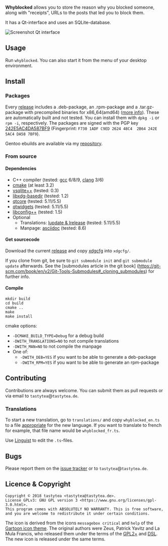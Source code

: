 **Whyblocked** allows you to store the reason why you blocked someone, along
with "receipts", URLs to the posts that led you to block them.

It has a Qt-interface and uses an SQLite-database.

![Screenshot Qt interface](https://doc.schlomp.space/whyblocked/whyblocked_screenshot.png)

## Usage

Run `whyblocked`. You can also start it from the menu of your desktop
environment.

## Install

### Packages

Every [release](https://schlomp.space/tastytea/whyblocked/releases) includes
a .deb-package, an .rpm-package and a .tar.gz-package with precompiled binaries
for x86_64(amd64) ([more info](https://schlomp.space/tastytea/whyblocked/wiki/Binary-Packages)). These are automatically built and not tested. You can install
them with `dpkg -i` or `rpm -i`, respectively. The packages are signed with the
PGP key [242E5AC4DA587BF9](https://tastytea.de/tastytea_autosign.asc)
(Fingerprint: `F730 1ADF C9ED 2624 48C4  2B64 242E 5AC4 DA58 7BF9`).

Gentoo ebuilds are available via my
[repository](https://schlomp.space/tastytea/overlay).

### From source

#### Dependencies

* C++ compiler (tested: [gcc](https://gcc.gnu.org/) 6/8/9,
  [clang](https://llvm.org/) 3/6)
* [cmake](https://cmake.org/) (at least 3.2)
* [vsqlite++](http://vsqlite.virtuosic-bytes.com/) (tested: 0.3)
* [libxdg-basedir](http://repo.or.cz/w/libxdg-basedir.git) (tested: 1.2)
* [qtcore](https://www.qt.io/) (tested: 5.11/5.5)
* [qtwidgets](https://www.qt.io/) (tested: 5.11/5.5)
* [libconfig++](https://github.com/hyperrealm/libconfig) (tested: 1.5)
* Optional
    * Translations: [lupdate & lrelease](http://doc.qt.io/qt-5/linguist-manager.html) (tested: 5.11/5.5)
    * Manpage: [asciidoc](http://asciidoc.org/) (tested: 8.6)

#### Get sourcecode

Download the current
[release](https://schlomp.space/tastytea/whyblocked/releases) and copy
[xdgcfg](https://schlomp.space/tastytea/xdgcfg) into `xdgcfg/`.

If you clone from git, be sure to `git submodule init` and
`git submodule update` afterwards. See the [submodules article in the git book]
(https://git-scm.com/book/en/v2/Git-Tools-Submodules#_cloning_submodules) for
further info.

#### Compile

```SH
mkdir build
cd build
cmake ..
make
make install
```

cmake options:
* `-DCMAKE_BUILD_TYPE=Debug` for a debug build
* `-DWITH_TRANSLATIONS=NO` to not compile translations
* `-DWITH_MAN=NO` to not compile the manpage
* One of:
    * `-DWITH_DEB=YES` if you want to be able to generate a deb-package
    * `-DWITH_RPM=YES` if you want to be able to generate an rpm-package

## Contributing

Contributions are always welcome. You can submit them as pull requests or via
email to `tastytea`@`tastytea.de`.

### Translations

To start a new translation, go to `translations/` and copy `whyblocked_en.ts` to
a file [appropriate](https://en.wikipedia.org/wiki/ISO_3166-1_alpha-2#Officially_assigned_code_elements)
for the new language. If you want to translate to french for example, that file
name would be `whyblocked_fr.ts`.

Use [Linguist](http://doc.qt.io/qt-5/qtlinguist-index.html) to edit the
`.ts`-files.

## Bugs

Please report them on the
[issue tracker](https://schlomp.space/tastytea/whyblocked/issues) or to
`tastytea`@`tastytea.de`.

## Licence & Copyright

```PLAIN
Copyright © 2018 tastytea <tastytea@tastytea.de>.
License GPLv3: GNU GPL version 3 <https://www.gnu.org/licenses/gpl-3.0.html>.
This program comes with ABSOLUTELY NO WARRANTY. This is free software,
and you are welcome to redistribute it under certain conditions.
```

The icon is derived from the icons `messagebox critical` and `help` of the
[Gartoon icon theme](https://commons.wikimedia.org/wiki/Gartoon_icons). The
original authors were Zeus, Patrick Yavitz and La Mula Francis, who released
them under the terms of the
[GPL2+](https://www.gnu.org/licenses/old-licenses/gpl-2.0.html) and
[DSL](http://www.fsf.org/licensing/licenses/dsl.html). The new icon is released
under the same terms.

